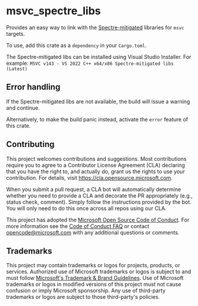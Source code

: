 # msvc_spectre_libs
Provides an easy way to link with the [Spectre-mitigated](https://docs.microsoft.com/en-us/cpp/build/reference/qspectre) libraries for `msvc` targets.

To use, add this crate as a `dependency` in your `Cargo.toml`.

The Spectre-mitigated libs can be installed using Visual Studio Installer. For example:
`MSVC v143 - VS 2022 C++ x64/x86 Spectre-mitigated libs (Latest)`

## Error handling
If the Spectre-mitigated libs are not available, the build will issue a warning and continue.

Alternatively, to make the build panic instead, activate the `error` feature of this crate.

## Contributing

This project welcomes contributions and suggestions.  Most contributions require you to agree to a
Contributor License Agreement (CLA) declaring that you have the right to, and actually do, grant us
the rights to use your contribution. For details, visit https://cla.opensource.microsoft.com.

When you submit a pull request, a CLA bot will automatically determine whether you need to provide
a CLA and decorate the PR appropriately (e.g., status check, comment). Simply follow the instructions
provided by the bot. You will only need to do this once across all repos using our CLA.

This project has adopted the [Microsoft Open Source Code of Conduct](https://opensource.microsoft.com/codeofconduct/).
For more information see the [Code of Conduct FAQ](https://opensource.microsoft.com/codeofconduct/faq/) or
contact [opencode@microsoft.com](mailto:opencode@microsoft.com) with any additional questions or comments.

## Trademarks

This project may contain trademarks or logos for projects, products, or services. Authorized use of Microsoft 
trademarks or logos is subject to and must follow 
[Microsoft's Trademark & Brand Guidelines](https://www.microsoft.com/en-us/legal/intellectualproperty/trademarks/usage/general).
Use of Microsoft trademarks or logos in modified versions of this project must not cause confusion or imply Microsoft sponsorship.
Any use of third-party trademarks or logos are subject to those third-party's policies.